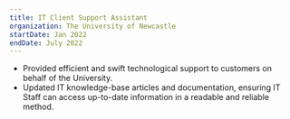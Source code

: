```yaml
---
title: IT Client Support Assistant
organization: The University of Newcastle
startDate: Jan 2022
endDate: July 2022
---
```


- Provided efficient and swift technological support to customers on behalf of the University.
- Updated IT knowledge-base articles and documentation, ensuring IT Staff can access up-to-date information in a readable and reliable method.
